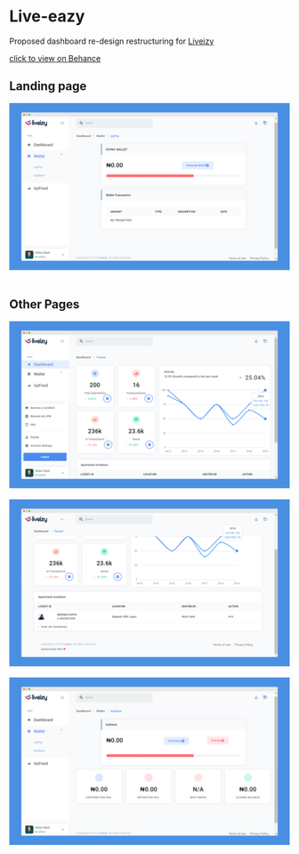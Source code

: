 Live-eazy
=

Proposed dashboard re-design restructuring for [Liveizy](https://liveizy.com/)

[click to view on Behance](https://www.behance.net/gallery/90395381/Liveizy-dashboard-redesign)

## Landing page
<img src="images/liveizy-1.png" alt="" /><br/><br/>

## Other Pages
<img src="images/liveizy-2.png" alt="" /><br/><br/>
<img src="images/liveizy-3.png" alt="" /><br/><br/>
<img src="images/liveizy-4.png" alt="" /><br/><br/>
